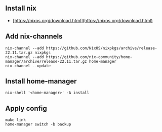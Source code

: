 ## Install nix
- [https://nixos.org/download.html](https://nixos.org/download.html)

## Add nix-channels
```
nix-channel --add https://github.com/NixOS/nixpkgs/archive/release-22.11.tar.gz nixpkgs
nix-channel --add https://github.com/nix-community/home-manager/archive/release-22.11.tar.gz home-manager
nix-channel --update
```

## Install home-manager
```
nix-shell '<home-manager>' -A install
```

## Apply config
```
make link
home-manager switch -b backup
```

